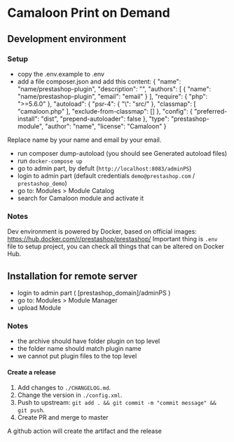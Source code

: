 # Camaloon Print on Demand

## Development environment

### Setup
- copy the .env.example to .env
- add a file composer.json and add this content:
  {
      "name": "name/prestashop-plugin",
      "description": "<module description>",
      "authors": [
          {
              "name": "name/prestashop-plugin",
              "email": "email"
          }
      ],
      "require": {
          "php": ">=5.6.0"
      },
      "autoload": {
          "psr-4": {
              "<YourNamespace>\\": "src/"
          },
          "classmap": [
              "camaloon.php"
          ],
          "exclude-from-classmap": []
      },
      "config": {
          "preferred-install": "dist",
          "prepend-autoloader": false
      },
      "type": "prestashop-module",
      "author": "name",
      "license": "Camaloon"
  }

 Replace name by your name and email by your email.

- run composer dump-autoload (you should see Generated autoload files)
- run `docker-compose up`
- go to admin part, by defult (`http://localhost:8083/adminPS`)
- login to admin part (default credentials `demo@prestashop.com` / `prestashop_demo`)
- go to: Modules > Module Catalog
- search for Camaloon module and activate it

### Notes

Dev environment is powered by Docker, based on official images: https://hub.docker.com/r/prestashop/prestashop/
Important thing is `.env` file to setup project, you can check all things that can be altered on Docker Hub.

## Installation for remote server
- login to admin part ( [prestashop_domain]/adminPS )
- go to: Modules > Module Manager
- upload Module

### Notes
- the archive should have folder plugin on top level
- the folder name should match plugin name
- we cannot put plugin files to the top level

#### Create a release

1. Add changes to `./CHANGELOG.md`.
2. Change the version in `./config.xml`.
3. Push to upstream: `git add . && git commit -m "commit message" && git push`.
4. Create PR and merge to master

A github action will create the artifact and the release
